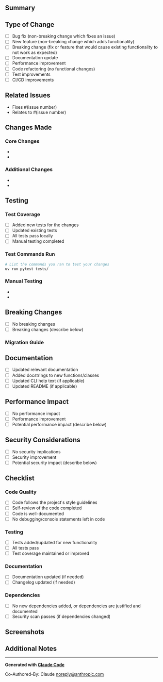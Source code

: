 ## Summary

<!-- Provide a brief description of the changes in this PR -->

## Type of Change

<!-- Mark the relevant option with an "x" -->

- [ ] Bug fix (non-breaking change which fixes an issue)
- [ ] New feature (non-breaking change which adds functionality)
- [ ] Breaking change (fix or feature that would cause existing functionality to not work as expected)
- [ ] Documentation update
- [ ] Performance improvement
- [ ] Code refactoring (no functional changes)
- [ ] Test improvements
- [ ] CI/CD improvements

## Related Issues

<!-- Link to related issues -->
- Fixes #(issue number)
- Relates to #(issue number)

## Changes Made

<!-- Provide a detailed description of the changes -->

### Core Changes
-
-

### Additional Changes
-
-

## Testing

<!-- Describe how you tested your changes -->

### Test Coverage
- [ ] Added new tests for the changes
- [ ] Updated existing tests
- [ ] All tests pass locally
- [ ] Manual testing completed

### Test Commands Run
```bash
# List the commands you ran to test your changes
uv run pytest tests/
```

### Manual Testing
<!-- Describe any manual testing performed -->
-
-

## Breaking Changes

<!-- If this PR introduces breaking changes, describe them here -->

- [ ] No breaking changes
- [ ] Breaking changes (describe below)

### Migration Guide
<!-- If there are breaking changes, provide a migration guide -->

## Documentation

<!-- Documentation changes -->

- [ ] Updated relevant documentation
- [ ] Added docstrings to new functions/classes
- [ ] Updated CLI help text (if applicable)
- [ ] Updated README (if applicable)

## Performance Impact

<!-- Describe any performance implications -->

- [ ] No performance impact
- [ ] Performance improvement
- [ ] Potential performance impact (describe below)

## Security Considerations

<!-- Security implications of the changes -->

- [ ] No security implications
- [ ] Security improvement
- [ ] Potential security impact (describe below)

## Checklist

<!-- Mark completed items with an "x" -->

### Code Quality
- [ ] Code follows the project's style guidelines
- [ ] Self-review of the code completed
- [ ] Code is well-documented
- [ ] No debugging/console statements left in code

### Testing
- [ ] Tests added/updated for new functionality
- [ ] All tests pass
- [ ] Test coverage maintained or improved

### Documentation
- [ ] Documentation updated (if needed)
- [ ] Changelog updated (if needed)

### Dependencies
- [ ] No new dependencies added, or dependencies are justified and documented
- [ ] Security scan passes (if dependencies changed)

## Screenshots

<!-- If applicable, add screenshots to help explain your changes -->

## Additional Notes

<!-- Any additional information for reviewers -->

---

<!--
Thank you for contributing to shard-markdown!
Please ensure all checkboxes are marked before requesting a review.
-->

**Generated with [Claude Code](https://claude.ai/code)**

Co-Authored-By: Claude <noreply@anthropic.com>
